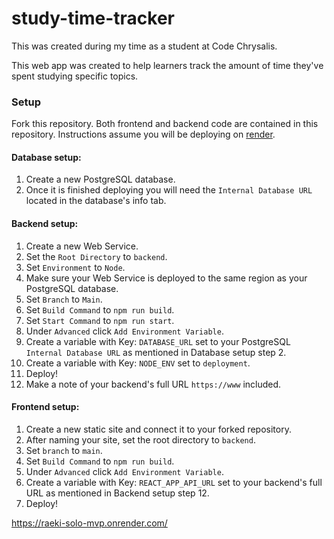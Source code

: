 # study-time-tracker

This was created during my time as a student at Code Chrysalis.

This web app was created to help learners track the amount of time they've spent studying specific topics.

### Setup

Fork this repository. 
Both frontend and backend code are contained in this repository.
Instructions assume you will be deploying on [render](https://www.render.com).

#### Database setup:

1. Create a new PostgreSQL database.
2. Once it is finished deploying you will need the ```Internal Database URL``` located in the database's info tab.

#### Backend setup:

1. Create a new Web Service.
2. Set the ```Root Directory``` to ```backend```.
3. Set ```Environment``` to ```Node```.
4. Make sure your Web Service is deployed to the same region as your PostgreSQL database. 
5. Set ```Branch``` to ```Main```.
6. Set ```Build Command``` to ```npm run build```.
7. Set ```Start Command``` to ```npm run start```.
8. Under ```Advanced``` click ```Add Environment Variable```.
9. Create a variable with Key: ```DATABASE_URL``` set to your PostgreSQL ```Internal Database URL``` as mentioned in Database setup step 2.
10. Create a variable with Key: ```NODE_ENV``` set to ```deployment```.
11. Deploy!
12. Make a note of your backend's full URL ```https://www``` included.

#### Frontend setup:

1. Create a new static site and connect it to your forked repository. 
2. After naming your site, set the root directory to ```backend```.
3. Set ```branch``` to ```main```.
4. Set ```Build Command``` to ```npm run build```.
5. Under ```Advanced``` click ```Add Environment Variable```.
6. Create a variable with Key: ```REACT_APP_API_URL``` set to your backend's full URL as mentioned in Backend setup step 12.
7. Deploy!

https://raeki-solo-mvp.onrender.com/
